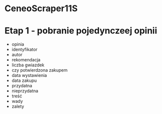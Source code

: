 # CeneoScraper11S
# Etap 1 - pobranie pojedynczeej opinii 
- opinia
- identyfikator
- autor
- rekomendacja
- liczba gwiazdek
- czy potwierdzona zakupem
- data wystawienia
- data zakupu
- przydatna
- nieprzydatna
- treść
- wady
- zalety
